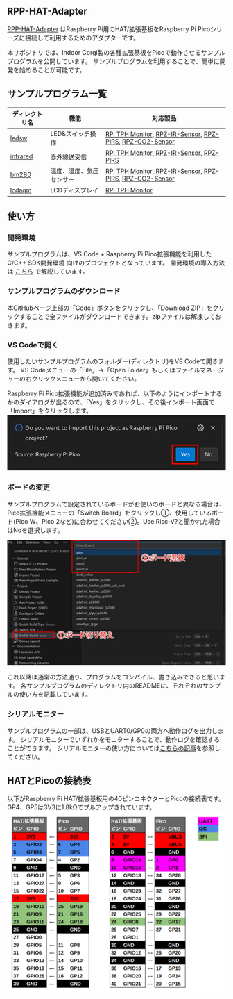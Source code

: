 ## RPP-HAT-Adapter

[RPP-HAT-Adapter](https://www.indoorcorgielec.com/products/rpp-hat-adapter/)
はRaspberry Pi用のHAT/拡張基板をRaspberry Pi Picoシリーズに接続して利用するためのアダプターです。

本リポジトリでは、Indoor Corgi製の各種拡張基板をPicoで動作させるサンプルプログラムを公開しています。
サンプルプログラムを利用することで、簡単に開発を始めることが可能です。


## サンプルプログラム一覧

| ディレクトリ名 | 機能 | 対応製品 |
| ---- | ---- | ---- |
| [ledsw](ledsw) | LED&スイッチ操作 | [RPi TPH Monitor](https://www.indoorcorgielec.com/products/rpi-tph-monitor-rev2/), [RPZ-IR-Sensor](https://www.indoorcorgielec.com/products/rpz-ir-sensor/), [RPZ-PIRS](https://www.indoorcorgielec.com/products/rpz-pirs/), [RPZ-CO2-Sensor](https://www.indoorcorgielec.com/products/rpz-co2-sensor/) |
| [infrared](infrared) | 赤外線送受信 | [RPi TPH Monitor](https://www.indoorcorgielec.com/products/rpi-tph-monitor-rev2/), [RPZ-IR-Sensor](https://www.indoorcorgielec.com/products/rpz-ir-sensor/), [RPZ-PIRS](https://www.indoorcorgielec.com/products/rpz-pirs/) |
| [bm280](bme280) | 温度、湿度、気圧センサー | [RPi TPH Monitor](https://www.indoorcorgielec.com/products/rpi-tph-monitor-rev2/), [RPZ-IR-Sensor](https://www.indoorcorgielec.com/products/rpz-ir-sensor/), [RPZ-PIRS](https://www.indoorcorgielec.com/products/rpz-pirs/), [RPZ-CO2-Sensor](https://www.indoorcorgielec.com/products/rpz-co2-sensor/) |
| [lcdaqm](lcdaqm) | LCDディスプレイ | [RPi TPH Monitor](https://www.indoorcorgielec.com/products/rpi-tph-monitor-rev2/) |


## 使い方

### 開発環境

サンプルプログラムは、VS Code + Raspberry Pi Pico拡張機能を利用したC/C++ SDK開発環境
向けのプロジェクトとなっています。
開発環境の導入方法は
[こちら](https://www.indoorcorgielec.com/resources/pico/csdk/)
で解説しています。


### サンプルプログラムのダウンロード

本GitHubページ上部の「Code」ボタンをクリックし、「Download ZIP」をクリックすることで全ファイルがダウンロードできます。zipファイルは解凍しておきます。


### VS Codeで開く

使用したいサンプルプログラムのフォルダー(ディレクトリ)をVS Codeで開きます。
VS Codeメニューの「File」->「Open Folder」もしくはファイルマネージャーの右クリックメニューから開いてください。

Raspberry Pi Pico拡張機能が追加済みであれば、以下のようにインポートするかのダイアログが出るので、「Yes」をクリックし、その後インポート画面で「Import」をクリックします。
![import-dialog](imgs/import-dialog.jpg)


### ボードの変更

サンプルプログラムで設定されているボードがお使いのボードと異なる場合は、Pico拡張機能メニューの「Switch Board」をクリックし①、使用しているボード(Pico W、Pico 2など)に合わせてください②。Use Risc-V?と聞かれた場合はNoを選択します。

![switch-board](imgs/switch-board.jpg)

これ以降は通常の方法通り、プログラムをコンパイル、書き込みできると思います。
各サンプルプログラムのディレクトリ内のREADMEに、それぞれのサンプルの使い方を記載しています。


### シリアルモニター

サンプルプログラムの一部は、USBとUART0/GP0の両方へ動作ログを出力します。
シリアルモニターでいずれかをモニターすることで、動作ログを確認することができます。
シリアルモニターの使い方については[こちらの記事](https://www.indoorcorgielec.com/resources/pico/serial-monitor/)を参照してください。


## HATとPicoの接続表

以下がRaspberry Pi HAT/拡張基板用の40ピンコネクターとPicoの接続表です。
GP4、GP5は3V3に1.8kΩでプルアップされています。
![pin-connection](imgs/pin-connection.png)
